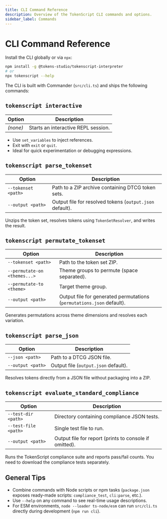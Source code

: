 ```yaml
---
title: CLI Command Reference
description: Overview of the TokenScript CLI commands and options.
sidebar_label: Commands
---
```


# CLI Command Reference

Install the CLI globally or via `npx`:

```bash
npm install -g @tokens-studio/tokenscript-interpreter
# or
npx tokenscript --help
```

The CLI is built with Commander (`src/cli.ts`) and ships the following commands:

## `tokenscript interactive`

| Option   | Description                         |
|----------|-------------------------------------|
| *(none)* | Starts an interactive REPL session. |

- Use `set_variables` to inject references.
- Exit with `exit` or `quit`.
- Ideal for quick experimentation or debugging expressions.

## `tokenscript parse_tokenset`

| Option              | Description                                              |
|---------------------|----------------------------------------------------------|
| `--tokenset <path>` | Path to a ZIP archive containing DTCG token sets.        |
| `--output <path>`   | Output file for resolved tokens (`output.json` default). |

Unzips the token set, resolves tokens using `TokenSetResolver`, and writes the result.

## `tokenscript permutate_tokenset`

| Option                       | Description                                                           |
|------------------------------|-----------------------------------------------------------------------|
| `--tokenset <path>`          | Path to the token set ZIP.                                            |
| `--permutate-on <themes...>` | Theme groups to permute (space separated).                            |
| `--permutate-to <theme>`     | Target theme group.                                                   |
| `--output <path>`            | Output file for generated permutations (`permutations.json` default). |

Generates permutations across theme dimensions and resolves each variation.

## `tokenscript parse_json`

| Option            | Description                          |
|-------------------|--------------------------------------|
| `--json <path>`   | Path to a DTCG JSON file.            |
| `--output <path>` | Output file (`output.json` default). |

Resolves tokens directly from a JSON file without packaging into a ZIP.

## `tokenscript evaluate_standard_compliance`

| Option               | Description                                            |
|----------------------|--------------------------------------------------------|
| `--test-dir <path>`  | Directory containing compliance JSON tests.            |
| `--test-file <path>` | Single test file to run.                               |
| `--output <path>`    | Output file for report (prints to console if omitted). |

Runs the TokenScript compliance suite and reports pass/fail counts.
You need to download the compliance tests separately.

## General Tips

- Combine commands with Node scripts or npm tasks (`package.json` exposes ready-made scripts: `compliance_test`, `cli:parse`, etc.).
- Use `--help` on any command to see real-time usage descriptions.
- For ESM environments, `node --loader ts-node/esm` can run `src/cli.ts` directly during development (`npm run cli`).
